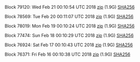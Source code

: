 Block 79120: Wed Feb 21 00:10:54 UTC 2018 [zip](https://dash-bootstrap.ams3.digitaloceanspaces.com/testnet/2018-02-21/bootstrap.dat.zip) (1.9G) [SHA256](https://dash-bootstrap.ams3.digitaloceanspaces.com/testnet/2018-02-21/sha256.txt)

Block 78569: Tue Feb 20 00:11:07 UTC 2018 [zip](https://dash-bootstrap.ams3.digitaloceanspaces.com/testnet/2018-02-20/bootstrap.dat.zip) (1.9G) [SHA256](https://dash-bootstrap.ams3.digitaloceanspaces.com/testnet/2018-02-20/sha256.txt)

Block 78019: Mon Feb 19 00:10:24 UTC 2018 [zip](https://dash-bootstrap.ams3.digitaloceanspaces.com/testnet/2018-02-19/bootstrap.dat.zip) (1.9G) [SHA256](https://dash-bootstrap.ams3.digitaloceanspaces.com/testnet/2018-02-19/sha256.txt)

Block 77474: Sun Feb 18 00:10:29 UTC 2018 [zip](https://dash-bootstrap.ams3.digitaloceanspaces.com/testnet/2018-02-18/bootstrap.dat.zip) (1.9G) [SHA256](https://dash-bootstrap.ams3.digitaloceanspaces.com/testnet/2018-02-18/sha256.txt)

Block 76924: Sat Feb 17 00:10:43 UTC 2018 [zip](https://dash-bootstrap.ams3.digitaloceanspaces.com/testnet/2018-02-17/bootstrap.dat.zip) (1.9G) [SHA256](https://dash-bootstrap.ams3.digitaloceanspaces.com/testnet/2018-02-17/sha256.txt)

Block 76371: Fri Feb 16 00:10:38 UTC 2018 [zip](https://dash-bootstrap.ams3.digitaloceanspaces.com/testnet/2018-02-16/bootstrap.dat.zip) (1.9G) [SHA256](https://dash-bootstrap.ams3.digitaloceanspaces.com/testnet/2018-02-16/sha256.txt)
